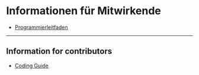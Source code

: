 # Informationen für Mitwirkende

- [Programmierleitfaden](https://github.com/Bugebo/bugebo-api/blob/master/docs/contributing/coding_guide.md)

---

## Information for contributors 

- [Coding Guide](https://github.com/Bugebo/bugebo-api/blob/master/docs/contributing/coding_guide.md)
